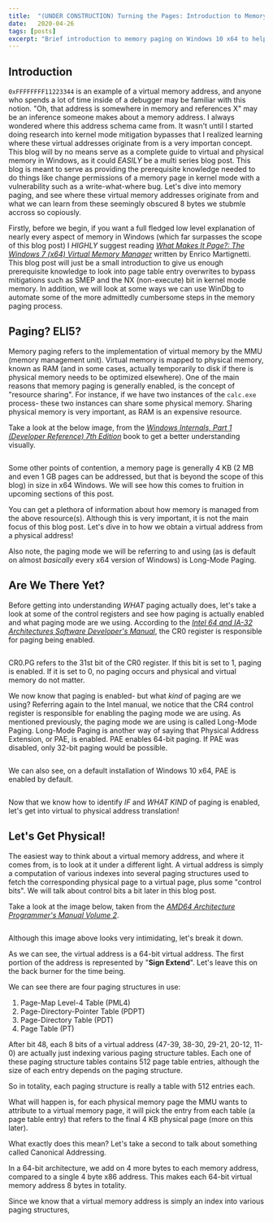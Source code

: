 ```yaml
---
title:  "(UNDER CONSTRUCTION) Turning the Pages: Introduction to Memory Paging on Windows 10 x64"
date:   2020-04-26
tags: [posts]
excerpt: "Brief introduction to memory paging on Windows 10 x64 to help leverage bypassing SMEP via page table entries."
---
```

Introduction
---

`0xFFFFFFFF11223344` is an example of a virtual memory address, and anyone who spends a lot of time inside of a debugger may be familiar with this notion. "Oh, that address is somewhere in memory and references X" may be an inference someone makes about a memory address. I always wondered where this address schema came from. It wasn't until I started doing research into kernel mode mitigation bypasses that I realized learning where these virtual addresses originate from is a very importan concept. This blog will by no means serve as a complete guide to virtual and physical memory in Windows, as it could _EASILY_ be a multi series blog post. This blog is meant to serve as providing the prerequisite knowledge needed to do things like change permissions of a memory page in kernel mode with a vulnerability such as a write-what-where bug. Let's dive into memory paging, and see where these virtual memory addresses originate from and what we can learn from these seemingly obscured 8 bytes we stubmle accross so copiously.

Firstly, before we begin, if you want a full fledged low level explanation of nearly every aspect of memory in Windows (which far surpasses the scope of this blog post) I _HIGHLY_ suggest reading [_What Makes It Page?: The Windows 7 (x64) Virtual Memory Manager_](https://www.amazon.com/What-Makes-Page-Windows-Virtual/dp/1479114294) written by Enrico Martignetti. This blog post will just be a small introduction to give us enough prerequisite knowledge to look into page table entry overwrites to bypass mitigations such as SMEP and the NX (non-execute) bit in kernel mode memory. In addition, we will look at some ways we can use WinDbg to automate some of the more admittedly cumbersome steps in the memory paging process.

Paging? ELI5?
---

Memory paging refers to the implementation of virtual memory by the MMU (memory management unit). Virtual memory is mapped to physical memory, known as RAM (and in some cases, actually temporarily to disk if there is physical memory needs to be optimized elsewhere). One of the main reasons that memory paging is generally enabled, is the concept of "resource sharing". For instance, if we have two instances of the `calc.exe` process- these two instances can share some physical memory. Sharing physical memory is very important, as RAM is an expensive resource.

Take a look at the below image, from the [_Windows Internals, Part 1 (Developer Reference) 7th Edition_](https://www.amazon.com/Windows-Internals-Part-architecture-management/dp/0735684189) book to get a better understanding visually.

<img src="{{ site.url }}{{ site.baseurl }}/images/PAGE_1.png" alt="">

Some other points of contention, a memory page is generally 4 KB (2 MB and even 1 GB pages can be addressed, but that is beyond the scope of this blog) in size in x64 Windows. We will see how this comes to fruition in upcoming sections of this post.

You can get a plethora of information about how memory is managed from the above resource(s). Although this is very important, it is not the main focus of this blog post. Let's dive in to how we obtain a virtual address from a physical address!

Also note, the paging mode we will be referring to and using (as is default on almost _basically_ every x64 version of Windows) is Long-Mode Paging.

Are We There Yet?
---

Before getting into understanding _WHAT_ paging actually does, let's take a look at some of the control registers and see how paging is actually enabled and what paging mode are we using. According to the [_Intel 64 and IA-32 Architectures Software Developer's Manual_](https://software.intel.com/sites/default/files/managed/39/c5/325462-sdm-vol-1-2abcd-3abcd.pdf), the CR0 register is responsible for paging being enabled.

<img src="{{ site.url }}{{ site.baseurl }}/images/PAGE_1a.png" alt="">

CR0.PG refers to the 31st bit of the CR0 register. If this bit is set to 1, paging is enabled. If it is set to 0, no paging occurs and physical and virtual memory do not matter.

We now know that paging is enabled- but what _kind_ of paging are we using? Referring again to the Intel manual, we notice that the CR4 control register is responsible for enabling the paging mode we are using. As mentioned previously, the paging mode we are using is called Long-Mode Paging. Long-Mode Paging is another way of saying that Physical Address Extension, or PAE, is enabled. PAE enables 64-bit paging. If PAE was disabled, only 32-bit paging would be possible.

<img src="{{ site.url }}{{ site.baseurl }}/images/PAGE_1b.png" alt="">

We can also see, on a default installation of Windows 10 x64, PAE is enabled by default.

<img src="{{ site.url }}{{ site.baseurl }}/images/PAGE_1cc.png" alt="">

Now that we know how to identify _IF_ and _WHAT KIND_ of paging is enabled, let's get into virtual to physical address translation!

Let's Get Physical!
---

The easiest way to think about a virtual memory address, and where it comes from, is to look at it under a different light. A virtual address is simply a computation of various indexes into several paging structures used to fetch the corresponding physical page to a virtual page, plus some "control bits". We will talk about control bits a bit later in this blog post.

Take a look at the image below, taken from the [_AMD64 Architecture Programmer's Manual Volume 2_](https://www.amd.com/system/files/TechDocs/24593.pdf).

<img src="{{ site.url }}{{ site.baseurl }}/images/PAGE_2.png" alt="">

Although this image above looks very intimidating, let's break it down.

As we can see, the virtual address is a 64-bit virtual address. The first portion of the address is represented by "__Sign Extend__". Let's leave this on the back burner for the time being.

We can see there are four paging structures in use:

1. Page-Map Level-4 Table (PML4)
2. Page-Directory-Pointer Table (PDPT)
3. Page-Directory Table (PDT)
4. Page Table (PT)

After bit 48, each 8 bits of a virtual address (47-39, 38-30, 29-21, 20-12, 11-0) are actually just indexing various paging structure tables. Each one of these paging structure tables contains 512 page table entries, although the size of each entry depends on the paging structure.

So in totality, each paging structure is really a table with 512 entries each.

What will happen is, for each physical memory page the MMU wants to attribute to a virtual memory page, it will pick the entry from each table (a page table entry) that refers to the final 4 KB physical page (more on this later).





What exactly does this mean? Let's take a second to talk about something called Canonical Addressing.

In a 64-bit architecture, we add on 4 more bytes to each memory address, compared to a single 4 byte x86 address. This makes each 64-bit virtual memory address 8 bytes in totality.

Since we know that a virtual memory address is simply an index into various paging structures,
